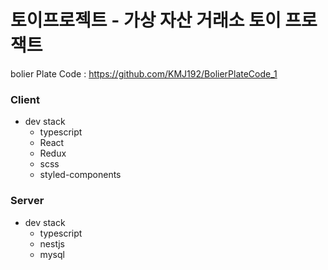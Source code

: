 # 토이프로젝트 - 가상 자산 거래소 토이 프로잭트

bolier Plate Code : https://github.com/KMJ192/BolierPlateCode_1

### Client

- dev stack
  - typescript
  - React
  - Redux
  - scss
  - styled-components

### Server

- dev stack
  - typescript
  - nestjs
  - mysql
